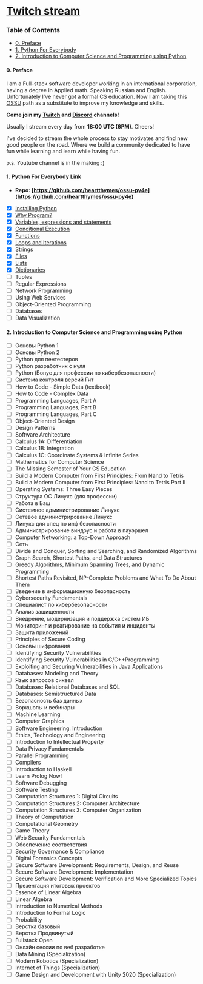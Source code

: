 # [Twitch stream](https://twitch.tv/heartthymes) 

### Table of Contents
- [0. Preface](#0.%20Preface)
- [1. Python For Everybody](#1.%20Python%20For%20Everybody%20[Link](https://www.py4e.com/lessons))
- [2. Introduction to Computer Science and Programming using Python](#2.%20Introduction%20to%20Computer%20Science%20and%20Programming%20using%20Python)

#### 0. Preface  
I am a Full-stack software developer working in an international corporation, having a degree in Applied math. Speaking Russian and English. Unfortunately I've never got a formal CS education. Now I am taking this [OSSU](https://github.com/ossu/computer-science) path as a substitute to improve my knowledge and skills.  

**Come join my [Twitch](https://www.twitch.tv/heartthymes) and [Discord](https://discord.gg/A9mDMj6eKv) channels!**  

Usually I stream every day from **18:00 UTC (6PM)**. Cheers!  

I've decided to stream the whole process to stay motivates and find new good people on the road. Where we build a community dedicated to have fun while learning and learn while having fun.  



p.s. Youtube channel is in the making :)


#### 1. Python For Everybody [Link](https://www.py4e.com/lessons) 
- **Repo: [https://github.com/heartthymes/ossu-py4e](https://github.com/heartthymes/ossu-py4e)**  
- [x] [Installing Python](notes/courses/python-for-everybody/installing-python.md)  
- [x] [Why Program?](notes/courses/python-for-everybody/why-program.md)  
- [x] [Variables, expressions and statements](notes/courses/python-for-everybody/variables-expressions-and-statements.md)
- [x] [Conditional Execution](notes/courses/python-for-everybody/conditional-execution.md)
- [x] [Functions](notes/courses/python-for-everybody/functions.md)
- [x] [Loops and Iterations](notes/courses/python-for-everybody/loops-and-iteration.md)  
- [x] [Strings](notes/courses/python-for-everybody/strings.md)  
- [x] [Files](notes/courses/python-for-everybody/files.md)  
- [x] [Lists](notes/courses/python-for-everybody/lists.md)  
- [x] [Dictionaries](notes/courses/python-for-everybody/dictionaries.md)  
- [ ] Tuples  
- [ ] Regular Expressions  
- [ ] Network Programming  
- [ ] Using Web Services  
- [ ] Object-Oriented Programming  
- [ ] Databases  
- [ ] Data Visualization  
#### 2. Introduction to Computer Science and Programming using Python
- [ ] Основы Python 1
- [ ] Основы Python 2
- [ ] Python для пентестеров
- [ ] Python разработчик с нуля
- [ ] Python (Бонус для профессии по кибербезопасности)
- [ ] Система контроля версий Гит
- [ ] How to Code - Simple Data (textbook)
- [ ] How to Code - Complex Data
- [ ] Programming Languages, Part A
- [ ] Programming Languages, Part B
- [ ] Programming Languages, Part C
- [ ] Object-Oriented Design
- [ ] Design Patterns
- [ ] Software Architecture
- [ ] Calculus 1A: Differentiation
- [ ] Calculus 1B: Integration
- [ ] Calculus 1C: Coordinate Systems & Infinite Series
- [ ] Mathematics for Computer Science
- [ ] The Missing Semester of Your CS Education
- [ ] Build a Modern Computer from First Principles: From Nand to Tetris
- [ ] Build a Modern Computer from First Principles: Nand to Tetris Part II
- [ ] Operating Systems: Three Easy Pieces
- [ ] Структура ОС Линукс (для профессии)
- [ ] Работа в Баш
- [ ] Системное администрирование Линукс
- [ ] Сетевое администрирование Линукс
- [ ] Линукс для спец по инф безопасности
- [ ] Администрирование виндоус и работа в пауэршел
- [ ] Computer Networking: a Top-Down Approach
- [ ] Сеть
- [ ] Divide and Conquer, Sorting and Searching, and Randomized Algorithms
- [ ] Graph Search, Shortest Paths, and Data Structures
- [ ] Greedy Algorithms, Minimum Spanning Trees, and Dynamic Programming
- [ ] Shortest Paths Revisited, NP-Complete Problems and What To Do About Them
- [ ] Введение в информационную безопасность
- [ ] Cybersecurity Fundamentals
- [ ] Специалист по кибербезопасности
- [ ] Анализ защищенности
- [ ] Внедрение, модернизация и поддержка систем ИБ
- [ ] Мониторинг и реагирование на события и инциденты
- [ ] Защита приложений
- [ ] Principles of Secure Coding
- [ ] Основы шифрования
- [ ] Identifying Security Vulnerabilities
- [ ] Identifying Security Vulnerabilities in C/C++Programming
- [ ] Exploiting and Securing Vulnerabilities in Java Applications
- [ ] Databases: Modeling and Theory
- [ ] Язык запросов сиквел
- [ ] Databases: Relational Databases and SQL
- [ ] Databases: Semistructured Data
- [ ] Безопасность баз данных
- [ ] Воркшопы и вебинары
- [ ] Machine Learning
- [ ] Computer Graphics
- [ ] Software Engineering: Introduction
- [ ] Ethics, Technology and Engineering
- [ ] Introduction to Intellectual Property
- [ ] Data Privacy Fundamentals
- [ ] Parallel Programming
- [ ] Compilers
- [ ] Introduction to Haskell
- [ ] Learn Prolog Now!
- [ ] Software Debugging
- [ ] Software Testing
- [ ] Computation Structures 1: Digital Circuits
- [ ] Computation Structures 2: Computer Architecture
- [ ] Computation Structures 3: Computer Organization
- [ ] Theory of Computation
- [ ] Computational Geometry
- [ ] Game Theory
- [ ] Web Security Fundamentals
- [ ] Обеспечение соответствия
- [ ] Security Governance & Compliance
- [ ] Digital Forensics Concepts
- [ ] Secure Software Development: Requirements, Design, and Reuse
- [ ] Secure Software Development: Implementation
- [ ] Secure Software Development: Verification and More Specialized Topics
- [ ] Презентация итоговых проектов
- [ ] Essence of Linear Algebra
- [ ] Linear Algebra
- [ ] Introduction to Numerical Methods
- [ ] Introduction to Formal Logic
- [ ] Probability
- [ ] Верстка базовый
- [ ] Верстка Продвинутый
- [ ] Fullstack Open
- [ ] Онлайн сессии по веб разработке
- [ ] Data Mining (Specialization)
- [ ] Modern Robotics (Specialization)
- [ ] Internet of Things (Specialization)
- [ ] Game Design and Development with Unity 2020 (Specialization)
